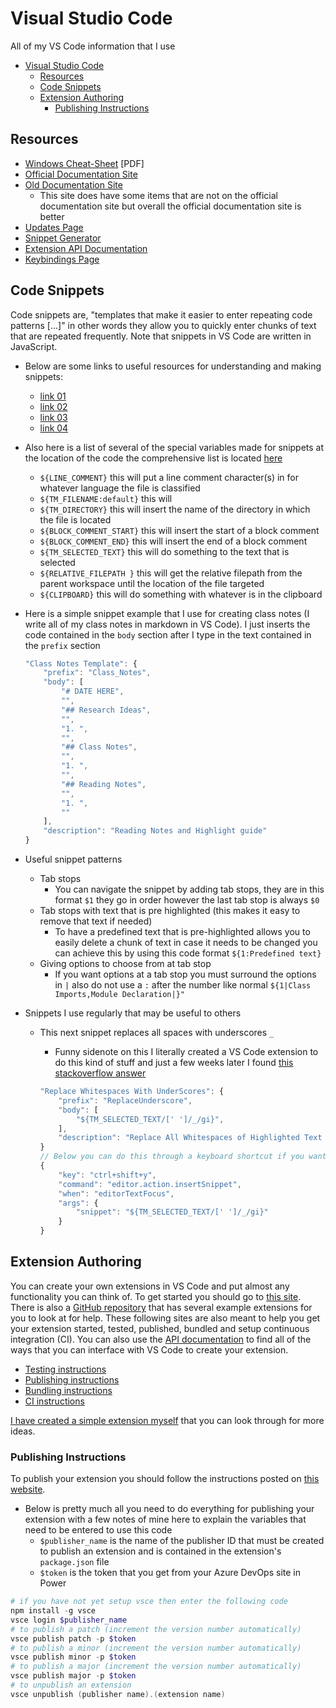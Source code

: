# Visual Studio Code

All of my VS Code information that I use

- [Visual Studio Code](#visual-studio-code)
    - [Resources](#resources)
    - [Code Snippets](#code-snippets)
    - [Extension Authoring](#extension-authoring)
        - [Publishing Instructions](#publishing-instructions)

## Resources

- [Windows Cheat-Sheet](https://code.visualstudio.com/shortcuts/keyboard-shortcuts-windows.pdf) [PDF]
- [Official Documentation Site](https://code.visualstudio.com/docs)
- [Old Documentation Site](https://vscode-docs.readthedocs.io/en/latest/)
    - This site does have some items that are not on the official documentation site but overall the official documentation site is better
- [Updates Page](https://code.visualstudio.com/updates/)
- [Snippet Generator](https://snippet-generator.app/?description=&tabtrigger=&snippet=&mode=vscode)
- [Extension API Documentation](https://code.visualstudio.com/api/references/vscode-api)
- [Keybindings Page](https://code.visualstudio.com/docs/getstarted/keybindings)

## Code Snippets

Code snippets are, "templates that make it easier to enter repeating code patterns [...]" in other words they allow you to quickly enter chunks of text that are repeated frequently. Note that snippets in VS Code are written in JavaScript.

- Below are some links to useful resources for understanding and making snippets:
    - [link 01](https://code.visualstudio.com/docs/editor/userdefinedsnippets)
    - [link 02](https://code.visualstudio.com/api/language-extensions/snippet-guide)
    - [link 03](https://vscode-docs.readthedocs.io/en/latest/customization/userdefinedsnippets/)
    - [link 04](https://snippet-generator.app/?description=&tabtrigger=&snippet=&mode=vscode)
- Also here is a list of several of the special variables made for snippets at the location of the code the comprehensive list is located [here](https://github.com/microsoft/vscode/blob/master/src/vs/editor/contrib/snippet/snippetVariables.ts)
    - `${LINE_COMMENT}` this will put a line comment character(s) in for whatever language the file is classified
    - `${TM_FILENAME:default}` this will 
    - `${TM_DIRECTORY}` this will insert the name of the directory in which the file is located
    - `${BLOCK_COMMENT_START}` this will insert the start of a block comment
    - `${BLOCK_COMMENT_END}` this will insert the end of a block comment
    - `${TM_SELECTED_TEXT}` this will do something to the text that is selected
    - `${RELATIVE_FILEPATH }` this will get the relative filepath from the parent workspace until the location of the file targeted
    - `${CLIPBOARD}` this will do something with whatever is in the clipboard
- Here is a simple snippet example that I use for creating class notes (I write all of my class notes in markdown in VS Code). I just inserts the code contained in the `body` section after I type in the text contained in the `prefix` section

    ```javascript
    "Class Notes Template": {
        "prefix": "Class_Notes",
        "body": [
            "# DATE HERE",
            "",
            "## Research Ideas",
            "",
            "1. ",
            "",
            "## Class Notes",
            "",
            "1. ",
            "",
            "## Reading Notes",
            "",
            "1. ",
            ""
        ],
        "description": "Reading Notes and Highlight guide"
    }
    ```

- Useful snippet patterns
    - Tab stops
        - You can navigate the snippet by adding tab stops, they are in this format `$1` they go in order however the last tab stop is always `$0`
    - Tab stops with text that is pre highlighted (this makes it easy to remove that text if needed)
        - To have a predefined text that is pre-highlighted allows you to easily delete a chunk of text in case it needs to be changed you can achieve this by using this code format `${1:Predefined text}`
    - Giving options to choose from at tab stop
        - If you want options at a tab stop you must surround the options in `|` also do not use a `:` after the number like normal `${1|Class Imports,Module Declaration|}"`
- Snippets I use regularly that may be useful to others
    - This next snippet replaces all spaces with underscores `_`
        - Funny sidenote on this I literally created a VS Code extension to do this kind of stuff and just a few weeks later I found [this stackoverflow answer](https://stackoverflow.com/questions/1596052/replace-text-in-a-visual-studio-code-snippet-literal)

        ```javascript
        "Replace Whitespaces With UnderScores": {
            "prefix": "ReplaceUnderscore",
            "body": [
                "${TM_SELECTED_TEXT/[' ']/_/gi}",
            ],
            "description": "Replace All Whitespaces of Highlighted Text With Underscores"
        }
        // Below you can do this through a keyboard shortcut if you want to as well
        {
            "key": "ctrl+shift+y",
            "command": "editor.action.insertSnippet",
            "when": "editorTextFocus",
            "args": {
                "snippet": "${TM_SELECTED_TEXT/[' ']/_/gi}"
            }
        }
        ```

## Extension Authoring

You can create your own extensions in VS Code and put almost any functionality you can think of. To get started you should go to [this site](https://vscode-docs.readthedocs.io/en/latest/extensions/example-hello-world/). There is also a [GitHub repository](https://github.com/microsoft/vscode-extension-samples) that has several example extensions for you to look at for help. These following sites are also meant to help you get your extension started, tested, published, bundled and setup continuous integration (CI). You can also use the [API documentation](https://code.visualstudio.com/api/references/vscode-api) to find all of the ways that you can interface with VS Code to create your extension.

- [Testing instructions](https://code.visualstudio.com/api/working-with-extensions/testing-extension)
- [Publishing instructions](https://code.visualstudio.com/api/working-with-extensions/publishing-extension)
- [Bundling instructions](https://code.visualstudio.com/api/working-with-extensions/bundling-extension)
- [CI instructions](https://code.visualstudio.com/api/working-with-extensions/continuous-integration)

[I have created a simple extension myself](https://github.com/ldsands/PasteRegEx) that you can look through for more ideas.

### Publishing Instructions

To publish your extension you should follow the instructions posted on [this website](https://code.visualstudio.com/api/working-with-extensions/publishing-extension).

- Below is pretty much all you need to do everything for publishing your extension with a few notes of mine here to explain the variables that need to be entered to use this code
    - `$publisher_name` is the name of the publisher ID that must be created to publish an extension and is contained in the extension's `package.json` file
    - `$token` is the token that you get from your Azure DevOps site in Power

```PowerShell
# if you have not yet setup vsce then enter the following code
npm install -g vsce
vsce login $publisher_name
# to publish a patch (increment the version number automatically)
vsce publish patch -p $token
# to publish a minor (increment the version number automatically)
vsce publish minor -p $token
# to publish a major (increment the version number automatically)
vsce publish major -p $token
# to unpublish an extension
vsce unpublish (publisher name).(extension name)
```
